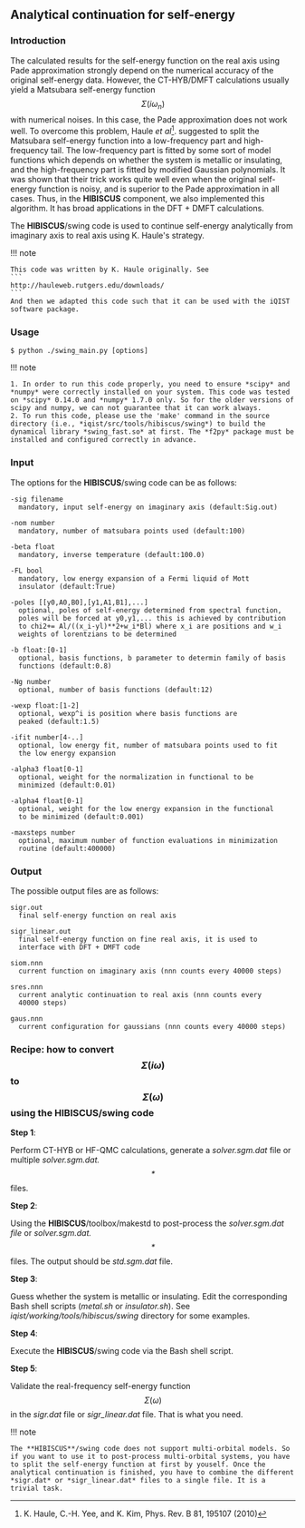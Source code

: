 ## Analytical continuation for self-energy

### Introduction

The calculated results for the self-energy function on the real axis using Pade approximation strongly depend on the numerical accuracy of the original self-energy data. However, the CT-HYB/DMFT calculations usually yield a Matsubara self-energy function $$\Sigma(i\omega_n)$$ with numerical noises. In this case, the Pade approximation does not work well. To overcome this problem, Haule *et al*[^1]. suggested to split the Matsubara self-energy function into a low-frequency part and high-frequency tail. The low-frequency part is fitted by some sort of model functions which depends on whether the system is metallic or insulating, and the high-frequency part is fitted by modified Gaussian polynomials. It was shown that their trick works quite well even when the original self-energy function is noisy, and is superior to the Pade approximation in all cases. Thus, in the **HIBISCUS** component, we also implemented this algorithm. It has broad applications in the DFT + DMFT calculations.

The **HIBISCUS**/swing code is used to continue self-energy analytically from imaginary axis to real axis using K. Haule's strategy. 

[^1]: K. Haule, C.-H. Yee, and K. Kim, Phys. Rev. B 81, 195107 (2010)

!!! note

    This code was written by K. Haule originally. See
    ```
    http://hauleweb.rutgers.edu/downloads/
    ```
    And then we adapted this code such that it can be used with the iQIST software package.

### Usage

```
$ python ./swing_main.py [options]
```

!!! note

    1. In order to run this code properly, you need to ensure *scipy* and *numpy* were correctly installed on your system. This code was tested on *scipy* 0.14.0 and *numpy* 1.7.0 only. So for the older versions of scipy and numpy, we can not guarantee that it can work always.
    2. To run this code, please use the 'make' command in the source directory (i.e., *iqist/src/tools/hibiscus/swing*) to build the dynamical library *swing_fast.so* at first. The *f2py* package must be installed and configured correctly in advance. 

### Input

The options for the **HIBISCUS**/swing code can be as follows:
```
-sig filename
  mandatory, input self-energy on imaginary axis (default:Sig.out)

-nom number
  mandatory, number of matsubara points used (default:100)

-beta float
  mandatory, inverse temperature (default:100.0)

-FL bool
  mandatory, low energy expansion of a Fermi liquid of Mott
  insulator (default:True)

-poles [[y0,A0,B0],[y1,A1,B1],...]
  optional, poles of self-energy determined from spectral function,
  poles will be forced at y0,y1,... this is achieved by contribution
  to chi2+= Al/((x_i-yl)**2+w_i*Bl) where x_i are positions and w_i
  weights of lorentzians to be determined

-b float:[0-1]
  optional, basis functions, b parameter to determin family of basis
  functions (default:0.8)

-Ng number
  optional, number of basis functions (default:12)

-wexp float:[1-2]
  optional, wexp^i is position where basis functions are
  peaked (default:1.5)

-ifit number[4-..]
  optional, low energy fit, number of matsubara points used to fit
  the low energy expansion

-alpha3 float[0-1]
  optional, weight for the normalization in functional to be
  minimized (default:0.01)

-alpha4 float[0-1]
  optional, weight for the low energy expansion in the functional
  to be minimized (default:0.001)

-maxsteps number
  optional, maximum number of function evaluations in minimization
  routine (default:400000)
```

### Output

The possible output files are as follows:

```
sigr.out
  final self-energy function on real axis

sigr_linear.out
  final self-energy function on fine real axis, it is used to
  interface with DFT + DMFT code

siom.nnn
  current function on imaginary axis (nnn counts every 40000 steps)

sres.nnn
  current analytic continuation to real axis (nnn counts every
  40000 steps)

gaus.nnn
  current configuration for gaussians (nnn counts every 40000 steps)
```

### Recipe: how to convert $$\Sigma(i\omega)$$ to $$\Sigma(\omega)$$ using the **HIBISCUS**/swing code

**Step 1**: 

Perform CT-HYB or HF-QMC calculations, generate a *solver.sgm.dat* file or multiple *solver.sgm.dat.$$*$$* files.

**Step 2**:

Using the **HIBISCUS**/toolbox/makestd to post-process the *solver.sgm.dat file* or *solver.sgm.dat.$$*$$* files. The output should be *std.sgm.dat* file.

**Step 3**:

Guess whether the system is metallic or insulating. Edit the corresponding Bash shell scripts (*metal.sh* or *insulator.sh*). See *iqist/working/tools/hibiscus/swing* directory for some examples.

**Step 4**:

Execute the **HIBISCUS**/swing code via the Bash shell script.

**Step 5**:

Validate the real-frequency self-energy function $$\Sigma(\omega)$$ in the *sigr.dat* file or *sigr_linear.dat* file. That is what you need.

!!! note

    The **HIBISCUS**/swing code does not support multi-orbital models. So if you want to use it to post-process multi-orbital systems, you have to split the self-energy function at first by youself. Once the analytical continuation is finished, you have to combine the different *sigr.dat* or *sigr_linear.dat* files to a single file. It is a trivial task. 